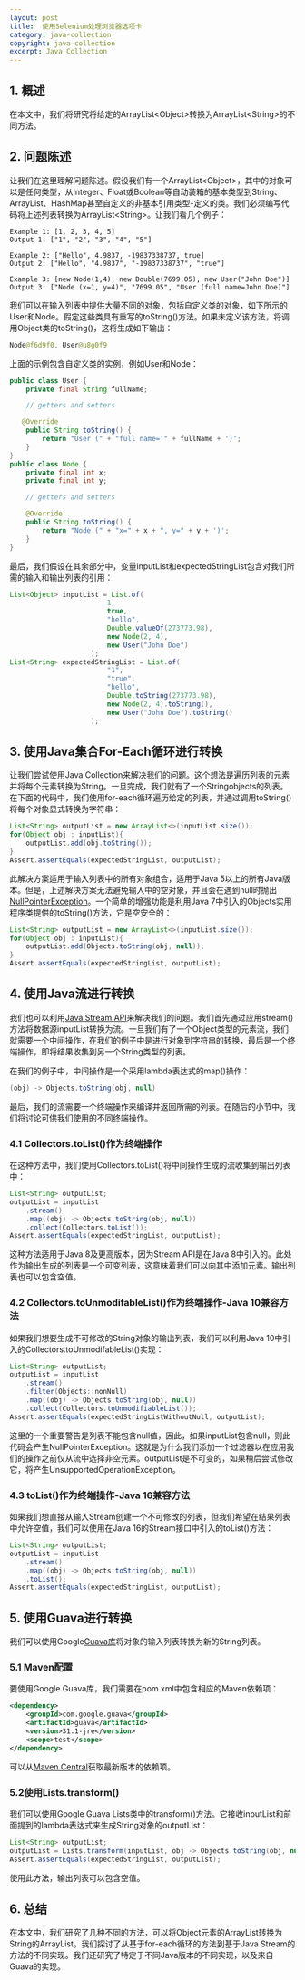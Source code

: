 ```yaml
---
layout: post
title:  使用Selenium处理浏览器选项卡
category: java-collection
copyright: java-collection
excerpt: Java Collection
---
```


## 1. 概述

在本文中，我们将研究将给定的ArrayList<Object\>转换为ArrayList<String\>的不同方法。

## 2. 问题陈述

让我们在这里理解问题陈述。假设我们有一个ArrayList<Object\>，其中的对象可以是任何类型，从Integer、Float或Boolean等自动装箱的基本类型到String、ArrayList、HashMap甚至自定义的非基本引用类型-定义的类。我们必须编写代码将上述列表转换为ArrayList<String\>。让我们看几个例子：

```plaintext
Example 1: [1, 2, 3, 4, 5]
Output 1: ["1", "2", "3", "4", "5"]

Example 2: ["Hello", 4.9837, -19837338737, true]
Output 2: ["Hello", "4.9837", "-19837338737", "true"]

Example 3: [new Node(1,4), new Double(7699.05), new User("John Doe")]
Output 3: ["Node (x=1, y=4)", "7699.05", "User (full name=John Doe)"]
```

我们可以在输入列表中提供大量不同的对象，包括自定义类的对象，如下所示的User和Node。假定这些类具有重写的toString()方法。如果未定义该方法，将调用Object类的toString()，这将生成如下输出：

```java
Node@f6d9f0, User@u8g0f9
```

上面的示例包含自定义类的实例，例如User和Node：

```java
public class User {
    private final String fullName;

    // getters and setters

   @Override
    public String toString() {
        return "User (" + "full name='" + fullName + ')';
    }
}
public class Node {
    private final int x;
    private final int y;

    // getters and setters

    @Override
    public String toString() {
        return "Node (" + "x=" + x + ", y=" + y + ')';
    }
}
```

最后，我们假设在其余部分中，变量inputList和expectedStringList包含对我们所需的输入和输出列表的引用：

```java
List<Object> inputList = List.of(
                        1,
                        true,
                        "hello",
                        Double.valueOf(273773.98),
                        new Node(2, 4),
                        new User("John Doe")
                    );
List<String> expectedStringList = List.of(
                        "1",
                        "true",
                        "hello",
                        Double.toString(273773.98),
                        new Node(2, 4).toString(),
                        new User("John Doe").toString()
                    );
```

## 3. 使用Java集合For-Each循环进行转换

让我们尝试使用Java Collection来解决我们的问题。这个想法是遍历列表的元素并将每个元素转换为String。一旦完成，我们就有了一个Stringobjects的列表。在下面的代码中，我们使用for-each循环遍历给定的列表，并通过调用toString()将每个对象显式转换为字符串：

```java
List<String> outputList = new ArrayList<>(inputList.size());
for(Object obj : inputList){
    outputList.add(obj.toString());
}
Assert.assertEquals(expectedStringList, outputList);
```

此解决方案适用于输入列表中的所有对象组合，适用于Java 5以上的所有Java版本。但是，上述解决方案无法避免输入中的空对象，并且会在遇到null时抛出[NullPointerException](https://www.baeldung.com/java-exceptions)。一个简单的增强功能是利用Java 7中引入的Objects实用程序类提供的toString()方法，它是空安全的：

```java
List<String> outputList = new ArrayList<>(inputList.size());
for(Object obj : inputList){
    outputList.add(Objects.toString(obj, null));
}
Assert.assertEquals(expectedStringList, outputList);
```

## 4. 使用Java流进行转换

我们也可以利用[Java Stream API](https://www.baeldung.com/java-8-streams)来解决我们的问题。我们首先通过应用stream()方法将数据源inputList转换为流。一旦我们有了一个Object类型的元素流，我们就需要一个中间操作，在我们的例子中是进行对象到字符串的转换，最后是一个终端操作，即将结果收集到另一个String类型的列表。

在我们的例子中，中间操作是一个采用lambda表达式的map()操作：

```java
(obj) -> Objects.toString(obj, null)
```

最后，我们的流需要一个终端操作来编译并返回所需的列表。在随后的小节中，我们将讨论可供我们使用的不同终端操作。

### 4.1 Collectors.toList()作为终端操作

在这种方法中，我们使用Collectors.toList()将中间操作生成的流收集到输出列表中：

```java
List<String> outputList;
outputList = inputList
    .stream()
    .map((obj) -> Objects.toString(obj, null))
    .collect(Collectors.toList());
Assert.assertEquals(expectedStringList, outputList);
```

这种方法适用于Java 8及更高版本，因为Stream API是在Java 8中引入的。此处作为输出生成的列表是一个可变列表，这意味着我们可以向其中添加元素。输出列表也可以包含空值。

### 4.2 Collectors.toUnmodifableList()作为终端操作-Java 10兼容方法

如果我们想要生成不可修改的String对象的输出列表，我们可以利用Java 10中引入的Collectors.toUnmodifableList()实现：

```java
List<String> outputList;
outputList = inputList
    .stream()
    .filter(Objects::nonNull)
    .map((obj) -> Objects.toString(obj, null))
    .collect(Collectors.toUnmodifiableList());
Assert.assertEquals(expectedStringListWithoutNull, outputList);
```

这里的一个重要警告是列表不能包含null值，因此，如果inputList包含null，则此代码会产生NullPointerException。这就是为什么我们添加一个过滤器以在应用我们的操作之前仅从流中选择非空元素。outputList是不可变的，如果稍后尝试修改它，将产生UnsupportedOperationException。

### 4.3 toList()作为终端操作-Java 16兼容方法

如果我们想直接从输入Stream创建一个不可修改的列表，但我们希望在结果列表中允许空值，我们可以使用在Java 16的Stream接口中引入的toList()方法：

```java
List<String> outputList;
outputList = inputList
    .stream()
    .map((obj) -> Objects.toString(obj, null))
    .toList();
Assert.assertEquals(expectedStringList, outputList);
```

## 5. 使用Guava进行转换

我们可以使用Google[Guava库](https://www.baeldung.com/guava-lists)将对象的输入列表转换为新的String列表。

### 5.1 Maven配置

要使用Google Guava库，我们需要在pom.xml中包含相应的Maven依赖项：

```xml
<dependency>
    <groupId>com.google.guava</groupId>
    <artifactId>guava</artifactId>
    <version>31.1-jre</version>
    <scope>test</scope>
</dependency>
```

可以从[Maven Central](https://search.maven.org/classic/#search|gav|1|g%3A"com.google.guava"ANDa%3A"guava")获取最新版本的依赖项。

### 5.2使用Lists.transform()

我们可以使用Google Guava Lists类中的transform()方法。它接收inputList和前面提到的lambda表达式来生成String对象的outputList：

```java
List<String> outputList;
outputList = Lists.transform(inputList, obj -> Objects.toString(obj, null));
Assert.assertEquals(expectedStringList, outputList);
```

使用此方法，输出列表可以包含空值。

## 6.  总结

在本文中，我们研究了几种不同的方法，可以将Object元素的ArrayList转换为String的ArrayList。我们探讨了从基于for-each循环的方法到基于Java Stream的方法的不同实现。我们还研究了特定于不同Java版本的不同实现，以及来自Guava的实现。
